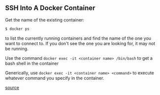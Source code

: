 ## SSH Into A Docker Container

Get the name of the existing container:

```bash
$ docker ps
```

to list the currently running containers and find the name of the one you want to connect to. If you don't see the one you are looking for, it may not be
running.

Use the command `docker exec -it <container name> /bin/bash`
to get a bash shell in the container


Generically, use `docker exec -it <container name> <command>`
to execute whatever command you specify in the container.

[source](https://phase2.github.io/devtools/common-tasks/ssh-into-a-container/#how-do-i-run-a-command-in-my-container)